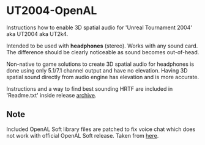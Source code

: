 # UT2004-OpenAL
Instructions how to enable 3D spatial audio for 'Unreal Tournament 2004' aka UT2004 aka UT2k4.

Intended to be used with **headphones** (stereo). Works with any sound card.  
The difference should be clearly noticeable as sound becomes out-of-head.

Non-native to game solutions to create 3D spatial audio for headphones is done using only 5.1/7.1 channel output and have no elevation.
Having 3D spatial sound directly from audio engine has elevation and is more accurate.  

Instructions and a way to find best sounding HRTF are included in 'Readme.txt' inside release [archive](https://github.com/main-exe/UT2004-OpenAL/releases).

## Note
Included OpenAL Soft library files are patched to fix voice chat which does not work with official OpenAL Soft release.
Taken from [here](https://github.com/zenakuten/openal-soft/releases/tag/1.23.1-makemhr-UT2004).

